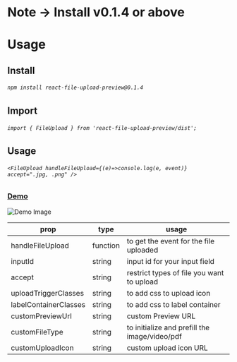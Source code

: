 # Note -> Install v0.1.4 or above
# Usage

## Install
###### `npm install react-file-upload-preview@0.1.4`

## Import
###### `import { FileUpload } from 'react-file-upload-preview/dist';`

## Usage
###### `<FileUpload handleFileUpload={(e)=>console.log(e, event)} accept=".jpg, .png" />`

### [Demo](https://ashish12345bisht.github.io/file-upload-preview-demo/)

![Demo Image](https://drive.google.com/file/d/1GL5B9P03tSUV3kK24rilwXVblfEaDES2/view?usp=sharing)

| prop     | type     | usage |
|----------|----------|----------|
| handleFileUpload | function   | to get the event for the file uploaded   |
| inputId | string | input id for your input field  |
| accept | string  | restrict types of file you want to upload  |
| uploadTriggerClasses | string | to add css to upload icon  |
| labelContainerClasses | string  | to add css to label container  |
| customPreviewUrl | string  | custom Preview URL  |
| customFileType | string  | to initialize and prefill the image/video/pdf  |
| customUploadIcon | string  | custom upload icon URL  |
